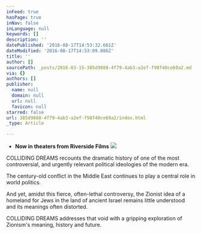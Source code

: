```yaml
---
inFeed: true
hasPage: true
inNav: false
inLanguage: null
keywords: []
description: ''
datePublished: '2016-08-17T14:53:32.661Z'
dateModified: '2016-08-17T14:53:09.086Z'
title: ''
author: []
sourcePath: _posts/2016-03-15-385d9888-4f79-4ab3-a2ef-f98f40ce69a2.md
via: {}
authors: []
publisher:
  name: null
  domain: null
  url: null
  favicon: null
starred: false
url: 385d9888-4f79-4ab3-a2ef-f98f40ce69a2/index.html
_type: Article

---
```

* **Now in theaters from Riverside Films**
![](https://the-grid-user-content.s3-us-west-2.amazonaws.com/ae12beda-dc1c-40cc-8f58-79c514a90ad5.jpg)

COLLIDING DREAMS recounts the dramatic history of one of the most controversial, and urgently relevant political ideologies of the modern era.

The century-old conflict in the Middle East continues to play a central role in world politics.

And yet, amidst this fierce, often-lethal controversy, the Zionist idea of a homeland for Jews in the land of ancient Israel remains little understood and its meanings often distorted.

COLLIDING DREAMS addresses that void with a gripping exploration of Zionism's meaning, history and future.